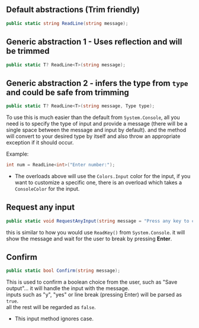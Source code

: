## Default abstractions (Trim friendly)

```csharp
public static string ReadLine(string message);
```

## Generic abstraction 1 - Uses reflection and will be trimmed

```csharp
public static T? ReadLine<T>(string message);
```

## Generic abstraction 2 - infers the type from `type` and could be safe from trimming

```csharp
public static T? ReadLine<T>(string message, Type type);
```

To use this is much easier than the default from `System.Console`, all you need is to specify the type of input and provide a message (there will be a single space between the message and input by default). and the method will convert to your desired type by itself and also throw an appropriate exception if it should occur.

Example:

```csharp
int num = ReadLine<int>("Enter number:");
```

* The overloads above will use the `Colors.Input` color for the input, if you want to customize a specific one, there is an overload which takes a `ConsoleColor` for the input.

## Request any input

```csharp
public static void RequestAnyInput(string message = "Press any key to continue");
```

this is similar to how you would use `ReadKey()` from `System.Console`. it will show the message and wait for the user to break by pressing **Enter**.

## Confirm

```csharp
public static bool Confirm(string message);
```

This is used to confirm a boolean choice from the user, such as "Save output"... it will handle the input with the message.  
inputs such as "y", "yes" or line break (pressing Enter) will be parsed as `true`.  
all the rest will be regarded as `false`.

* This input method ignores case.